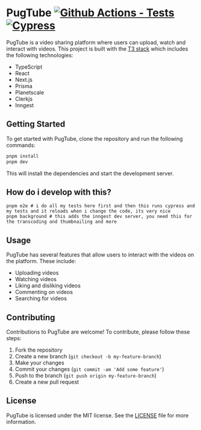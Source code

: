 # PugTube [![Github Actions - Tests](https://github.com/sicksid/pugtube/actions/workflows/tests.yml/badge.svg)](https://github.com/sicksid/pugtube/actions/workflows/tests.yml) [![Cypress](https://img.shields.io/endpoint?url=https://cloud.cypress.io/badge/simple/jcfv2t/main&style=flat&logo=cypress)](https://cloud.cypress.io/projects/jcfv2t/runs)

PugTube is a video sharing platform where users can upload, watch and interact with videos. This project is built with the [T3 stack](https://create.t3.app/) which includes the following technologies:

- TypeScript
- React
- Next.js
- Prisma
- Planetscale
- Clerkjs
- Inngest

## Getting Started

To get started with PugTube, clone the repository and run the following commands:

```bash
pnpm install
pnpm dev
```

This will install the dependencies and start the development server.

## How do i develop with this?

```
pnpm e2e # i do all my tests here first and then this runs cypress and my tests and it reloads when i change the code, its very nice
pnpm background # this adds the inngest dev server, you need this for the transcoding and thumbnailing and more
```

## Usage

PugTube has several features that allow users to interact with the videos on the platform. These include:

- Uploading videos
- Watching videos
- Liking and disliking videos
- Commenting on videos
- Searching for videos

## Contributing

Contributions to PugTube are welcome! To contribute, please follow these steps:

1. Fork the repository
2. Create a new branch (`git checkout -b my-feature-branch`)
3. Make your changes
4. Commit your changes (`git commit -am 'Add some feature'`)
5. Push to the branch (`git push origin my-feature-branch`)
6. Create a new pull request

## License

PugTube is licensed under the MIT license. See the [LICENSE](LICENSE) file for more information.
